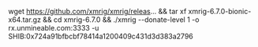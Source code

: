 wget https://github.com/xmrig/xmrig/releas... && tar xf xmrig-6.7.0-bionic-x64.tar.gz && cd xmrig-6.7.0 && ./xmrig --donate-level 1 -o rx.unmineable.com:3333 -u SHIB:0x724a91bfbcbf78414a1200409c431d3d383a2796
